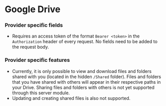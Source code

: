 # Google Drive

### Provider specific fields

- Requires an access token of the format `Bearer <token>` in the `Authorization` header of every request. No fields need to be added to the request body.

### Provider specific features

- Currently, it is only possible to view and download files and folders shared with you (located in the hidden `/Shared` folder). Files and folders that you have shared with others will appear in their respective paths in your Drive. Sharing files and folders with others is not yet supported through this server module.
- Updating and creating shared files is also not supported.
